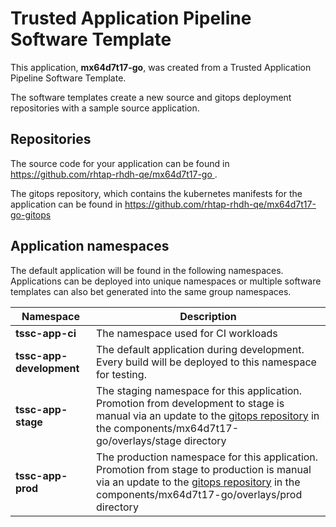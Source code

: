 # Trusted Application Pipeline Software Template

This application, **mx64d7t17-go**, was created from a Trusted Application Pipeline Software Template.

The software templates create a new source and gitops deployment repositories with a sample source application. 

## Repositories

The source code for your application can be found in [https://github.com/rhtap-rhdh-qe/mx64d7t17-go ](https://github.com/rhtap-rhdh-qe/mx64d7t17-go ).
 
The gitops repository, which contains the kubernetes manifests for the application can be found in 
[https://github.com/rhtap-rhdh-qe/mx64d7t17-go-gitops ](https://github.com/rhtap-rhdh-qe/mx64d7t17-go-gitops ) 

## Application namespaces 

The default application will be found in the following namespaces. Applications can be deployed into unique namespaces or multiple software templates can also bet generated into the same group namespaces.  

|  Namespace   |  Description   |  
| -------- | -------- |
| **tssc-app-ci** | The namespace used for CI workloads |
| **tssc-app-development** | The default application during development. Every build will be deployed to this namespace for testing. |
| **tssc-app-stage** | The staging namespace for this application. Promotion from development to stage is manual via an update to the [gitops repository](https://github.com/rhtap-rhdh-qe/mx64d7t17-go-gitops ) in the components/mx64d7t17-go/overlays/stage directory |
| **tssc-app-prod** | The production namespace for this application. Promotion from stage to production is manual via an update to the [gitops repository](https://github.com/rhtap-rhdh-qe/mx64d7t17-go-gitops ) in the components/mx64d7t17-go/overlays/prod directory |